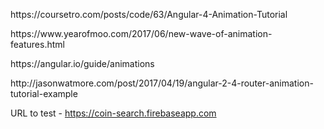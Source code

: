 <p>https://coursetro.com/posts/code/63/Angular-4-Animation-Tutorial</p>
<p>https://www.yearofmoo.com/2017/06/new-wave-of-animation-features.html</p>
<p>https://angular.io/guide/animations</p>
<p>http://jasonwatmore.com/post/2017/04/19/angular-2-4-router-animation-tutorial-example</p>

URL to test - https://coin-search.firebaseapp.com